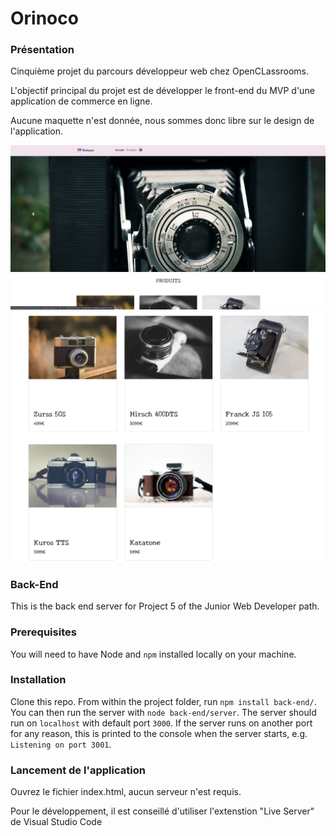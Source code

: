 # Orinoco #

### Présentation

Cinquième projet du parcours développeur web chez OpenCLassrooms.

L'objectif principal du projet est de développer le front-end du MVP d'une application de commerce en ligne.

Aucune maquette n'est donnée, nous sommes donc libre sur le design de l'application.

![homepage](https://github.com/jeremydassonville/jeremydassonville_P5_08042021/blob/main/front-end/images/homePage.png)
![productList](https://github.com/jeremydassonville/jeremydassonville_P5_08042021/blob/main/front-end/images/homePageProducts.png)

### Back-End

This is the back end server for Project 5 of the Junior Web Developer path.

### Prerequisites ###

You will need to have Node and `npm` installed locally on your machine.

### Installation ###

Clone this repo. From within the project folder, run `npm install back-end/`. You 
can then run the server with `node back-end/server`. 
The server should run on `localhost` with default port `3000`. If the
server runs on another port for any reason, this is printed to the
console when the server starts, e.g. `Listening on port 3001`.


### Lancement de l'application

Ouvrez le fichier index.html, aucun serveur n'est requis.

Pour le développement, il est conseillé d'utiliser l'extenstion "Live Server" de Visual Studio Code
